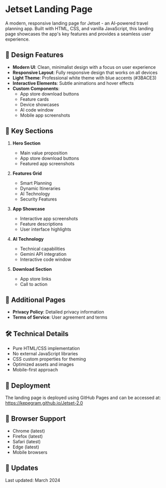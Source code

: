 # Jetset Landing Page

A modern, responsive landing page for Jetset - an AI-powered travel planning app. Built with HTML, CSS, and vanilla JavaScript, this landing page showcases the app's key features and provides a seamless user experience.

## 🎨 Design Features

- **Modern UI**: Clean, minimalist design with a focus on user experience
- **Responsive Layout**: Fully responsive design that works on all devices
- **Light Theme**: Professional white theme with blue accents (#3BACE3)
- **Interactive Elements**: Subtle animations and hover effects
- **Custom Components**:
  - App store download buttons
  - Feature cards
  - Device showcases
  - AI code window
  - Mobile app screenshots

## 📱 Key Sections

1. **Hero Section**

   - Main value proposition
   - App store download buttons
   - Featured app screenshots

2. **Features Grid**

   - Smart Planning
   - Dynamic Itineraries
   - AI Technology
   - Security Features

3. **App Showcase**

   - Interactive app screenshots
   - Feature descriptions
   - User interface highlights

4. **AI Technology**

   - Technical capabilities
   - Gemini API integration
   - Interactive code window

5. **Download Section**
   - App store links
   - Call to action

## 📄 Additional Pages

- **Privacy Policy**: Detailed privacy information
- **Terms of Service**: User agreement and terms

## 🛠️ Technical Details

- Pure HTML/CSS implementation
- No external JavaScript libraries
- CSS custom properties for theming
- Optimized assets and images
- Mobile-first approach

## 🚀 Deployment

The landing page is deployed using GitHub Pages and can be accessed at:
https://kepegram.github.io/Jetset-2.0

## 📱 Browser Support

- Chrome (latest)
- Firefox (latest)
- Safari (latest)
- Edge (latest)
- Mobile browsers

## 🔄 Updates

Last updated: March 2024
